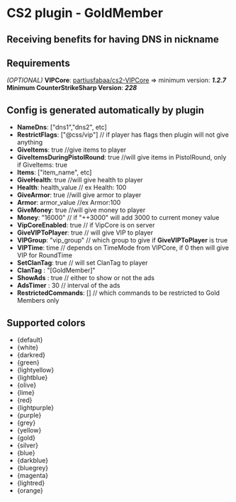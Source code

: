 # CS2 plugin - GoldMember
## Receiving benefits for having DNS in nickname

## Requirements
*(OPTIONAL)* **VIPCore**:  [partiusfabaa/cs2-VIPCore](https://github.com/partiusfabaa/cs2-VIPCore) => minimum version: ***1.2.7***\
**Minimum CounterStrikeSharp Version**: ***228***

## Config is generated automatically by plugin
- **NameDns**: ["dns1","dns2", etc]
- **RestrictFlags**: ["@css/vip"] // if player has flags then plugin will not give anything
- **GiveItems**: true //give items to player
- **GiveItemsDuringPistolRound**: true //will give items in PistolRound, only if GiveItems: true
- **Items**: ["item_name", etc]
- **GiveHealth**: true //will give health to player
- **Health**: health_value // ex Health: 100
- **GiveArmor**: true //will give armor to player
- **Armor**: armor_value //ex Armor:100
- **GiveMoney**: true //will give money to player
- **Money**: "16000" // if "++3000" will add 3000 to current money value
- **VipCoreEnabled**: true // if VipCore is on server
- **GiveVIPToPlayer**: true // will give VIP to player
- **VIPGroup**: "vip_group" // which group to give if **GiveVIPToPlayer** is true
- **VIPTime**: time // depends on TimeMode from VIPCore, if 0 then will give VIP for RoundTime
- **SetClanTag**: true // will set ClanTag to player
- **ClanTag** : "[GoldMember]"
- **ShowAds** : true // either to show or not the ads
- **AdsTimer** : 30 // interval of the ads
- **RestrictedCommands**: [] // which commands to be restricted to Gold Members only

## Supported colors
- {default}
- {white}
- {darkred}
- {green}
- {lightyellow}
- {lightblue}
- {olive}
- {lime}
- {red}
- {lightpurple}
- {purple}
- {grey}
- {yellow}
- {gold}
- {silver}
- {blue}
- {darkblue}
- {bluegrey}
- {magenta}
- {lightred}
- {orange}
